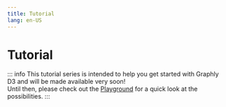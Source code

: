 ```yaml
---
title: Tutorial
lang: en-US
---
```


# Tutorial

::: info
This tutorial series is intended to help you get started with Graphly D3 and will be made available very soon!  
Until then, please check out the [Playground](/playground) for a quick look at the possibilities.
:::

